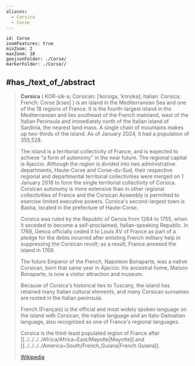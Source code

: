 ```yaml
---
aliases:
  - Corsica
  - Corse
---
```


```leaflet
id: Corse
zoomFeatures: true 
minZoom: 2 
maxZoom: 18
geojsonFolder: ./Corse/
markerFolder: ./Corse//
```

## #has_/text_of_/abstract 


> **Corsica** ( KOR-sik-ə; Corsican: [ˈkorsiɡa, ˈkɔrsika]; Italian: Corsica; French: Corse [kɔʁs] ) 
> is an island in the Mediterranean Sea and one of the 18 regions of France. 
> It is the fourth-largest island in the Mediterranean 
> and lies southeast of the French mainland, west of the Italian Peninsula 
> and immediately north of the Italian island of Sardinia, the nearest land mass. 
> A single chain of mountains makes up two-thirds of the island. 
> As of January 2024, it had a population of 355,528.
>
> The island is a territorial collectivity of France, 
> and is expected to achieve "a form of autonomy" in the near future. The regional capital is Ajaccio. Although the region is divided into two administrative departments, Haute-Corse and Corse-du-Sud, their respective regional and departmental territorial collectivities were merged on 1 January 2018 to form the single territorial collectivity of Corsica. Corsican autonomy is more extensive than in other regional collectivities of France and the Corsican Assembly is permitted to exercise limited executive powers. Corsica's second-largest town is Bastia, located in the prefecture of Haute-Corse.
>
> Corsica was ruled by the Republic of Genoa from 1284 to 1755, 
> when it seceded to become a self-proclaimed, Italian-speaking Republic. 
> In 1768, Genoa officially ceded it to Louis XV of France 
> as part of a pledge for the debts incurred after enlisting French military help 
> in suppressing the Corsican revolt; as a result, France annexed the island in 1769. 
> 
> The future Emperor of the French, Napoleon Bonaparte, was a native Corsican, 
> born that same year in Ajaccio: his ancestral home, Maison Bonaparte, 
> is now a visitor attraction and museum. 
> 
> Because of Corsica's historical ties to Tuscany, 
> the island has retained many Italian cultural elements, 
> and many Corsican surnames are rooted in the Italian peninsula.
>
> French (Français) is the official and most widely spoken language on the island 
> with Corsican, the native language and an Italo-Dalmatian language, 
> also recognized as one of France's regional languages.
>
> Corsica is the third-least populated region of France after [[../../../../Africa/Africa~East/Mayotte|Mayotte]] and [[../../../../America~South/French_Guiana|French Guiana]].
>
> [Wikipedia](https://en.wikipedia.org/wiki/Corsica)


